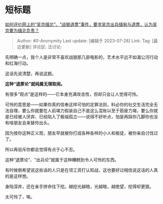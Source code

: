 # 短标题
[如何评价网上的“吴京缅北”、“战狼退票”事件，要求吴京出兵缅甸与退票，认为吴京要为缅北负责？](https://www.zhihu.com/question/614217307/answer/3139085550)

> Author: #0-Anonymity
> Last update: [编辑于 2023-07-28]
> Link:
> Tag: [最近更新]
> 评论区:
> 泛讨论:

先明确一点，我个人是非常不喜欢战狼那几部电影的，艺术水平远不如湄公河行动和红海行动。

这话先说清楚，再说这题。

**这种“退票论”就纯属无理取闹。**

有很多“观点”是这样的——它本身充满攻击性，但却只会让人觉得可怜。

可怜的意思是——如果你真的信奉这样可怕的定罪法则，料必你的社交生活完全无法自理，要么你就要在人前竭力假装自己不是这么混账以至于筋疲力竭，要么你就是已经被人厌弃、已经陷入了极端孤立——说得不好听点，怕是再踩你几脚你也没有啥朋友会来替你出头。

因为按你这种正义观，朋友早就被你打成各种各样的小人和叛徒，被你亲自讨伐过了。

所以再驳斥你都会觉得有点于心不忍。

这种“退票论”、“出兵论”就属于这种糟糕到令人可怜的东西。

有时候倒希望说这些话的人只是在领工资打认知战，这也要好过相信说这话的人真的是这样想。

身陷深井，还在亲手拼命往下挖。越挖光越暗，光越暗，越绝望，挖得却更狠。

太可怜了，唉。